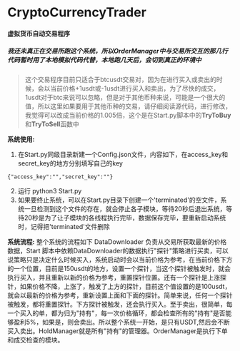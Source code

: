 # CryptoCurrencyTrader

#### 虚拟货币自动交易程序

##### 我还未真正在交易所跑这个系统，所以OrderManager中与交易所交互的那几行代码暂时用了本地模拟代码代替，本地跑几天后，会切到真正的环境中


> 这个交易程序目前只适合于btcusdt交易对，因为在进行买入或卖出的时候，会以当前价格+1usdt或-1usdt进行买入和卖出，为了尽快的成交，1usdt对于btc来说可以忽略，但是对于其他币种来说，可能是一个很大的值，所以这里如果要用于其他币种的交易，请仔细阅读源代码，进行修改，我觉得可以改成当前价格的1.005倍，这个是在Start.py脚本中的**TryToBuy**和**TryToSell**函数中

**系统使用:**
1. 在Start.py同级目录新建一个Config.json文件，内容如下，在access_key和secret_key的地方分别填写自己的key
```
{"access_key":"","secret_key":""}
```
2. 运行 python3 Start.py
3. 如果要终止系统，可以在Start.py目录下创建一个'terminated'的空文件，系统一旦检测到这个文件的存在，就会停止各子模块，等待20秒后退出系统，等待20秒是为了让子模块的各线程执行完毕，数据保存完毕，要重新启动系统时，记得把'terminated'文件删除

**系统流程:**
整个系统的流程如下
DataDownloader 负责从交易所获取最新的价格数据，Start 脚本中依赖DataDownloader的数据执行"探针"策略进行买卖，可以说策略只是决定什么时候买入，系统启动时会以当前价格为参考，在当前价格下方的一个位置，目前是150usdt的地方，设置一个探针，当这个探针被触发时，就会执行买入，并且重新以新的价格为参考，重置探针位置。还有一个探针是上涨探针，如果价格不降，上涨了，触发了上方的探针，目前这个值设置的是100usdt，就会以最新的价格为参考，重新设置上面和下面的探针。简单来说，任何一个探针被触发，都将重置探针。下方探针被触发，还会执行买入。至于卖出，很简单，每一个买入的单，都为归为"持有"，每一次价格循环，都会检查所有的"持有"是否能够盈利5%，如果是，则会卖出。所以整个系统一开始，是只有USDT,然后会不断买入卖出。HoldManager就是所有"持有"的管理器。OrderManager是执行下单和成交检查的模块。